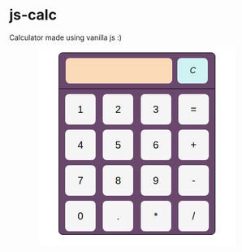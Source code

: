 # js-calc

Calculator made using vanilla js :)

<p align="center">
<img src="assets/calc.png">
</p>
